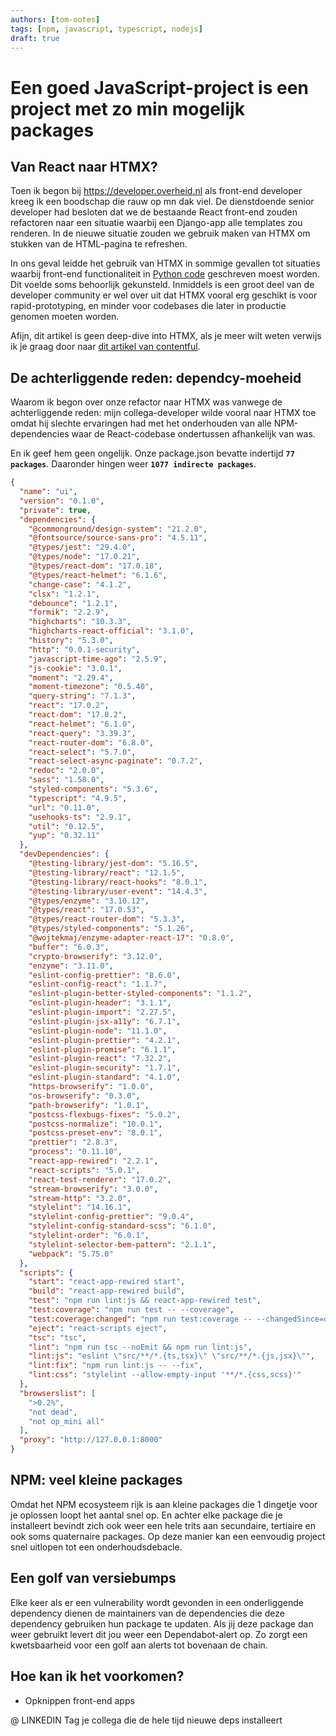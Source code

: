 ```yaml
---
authors: [tom-ootes]
tags: [npm, javascript, typescript, nodejs]
draft: true
---
```

# Een goed JavaScript-project is een project met zo min mogelijk packages 

<!-- truncate -->
## Van React naar HTMX?
Toen ik begon bij https://developer.overheid.nl als front-end developer kreeg ik een boodschap die rauw op mn dak viel. De dienstdoende senior developer had besloten dat we de bestaande React front-end zouden refactoren naar een situatie waarbij een Django-app alle templates zou renderen. In de nieuwe situatie zouden we gebruik maken van HTMX om stukken van de HTML-pagina te refreshen.

In ons geval leidde het gebruik van HTMX in sommige gevallen tot situaties waarbij front-end functionaliteit in [Python code](https://gitlab.com/commonground/don/developer.overheid.nl/-/blob/main/web/templatetags/don_template_functions.py?ref_type=heads) geschreven moest worden. Dit voelde soms behoorlijk gekunsteld. Inmiddels is een groot deel van de developer community er wel over uit dat HTMX vooral erg geschikt is voor rapid-prototyping, en minder voor codebases die later in productie genomen moeten worden.

Afijn, dit artikel is geen deep-dive into HTMX, als je meer wilt weten verwijs ik je graag door naar [dit artikel van contentful](https://www.contentful.com/blog/htmx-react-use-cases/).

## De achterliggende reden: dependcy-moeheid
Waarom ik begon over onze refactor naar HTMX was vanwege de achterliggende reden: mijn collega-developer wilde vooral naar HTMX toe omdat hij slechte ervaringen had met het onderhouden van alle NPM-dependencies waar de React-codebase ondertussen afhankelijk van was.

En ik geef hem geen ongelijk. Onze package.json bevatte indertijd **`77 packages`**. Daaronder hingen weer **`1077 indirecte packages`**.

```json showLineNumbers title="package.json"
{
  "name": "ui",
  "version": "0.1.0",
  "private": true,
  "dependencies": {
    "@commonground/design-system": "21.2.0",
    "@fontsource/source-sans-pro": "4.5.11",
    "@types/jest": "29.4.0",
    "@types/node": "17.0.21",
    "@types/react-dom": "17.0.18",
    "@types/react-helmet": "6.1.6",
    "change-case": "4.1.2",
    "clsx": "1.2.1",
    "debounce": "1.2.1",
    "formik": "2.2.9",
    "highcharts": "10.3.3",
    "highcharts-react-official": "3.1.0",
    "history": "5.3.0",
    "http": "0.0.1-security",
    "javascript-time-ago": "2.5.9",
    "js-cookie": "3.0.1",
    "moment": "2.29.4",
    "moment-timezone": "0.5.40",
    "query-string": "7.1.3",
    "react": "17.0.2",
    "react-dom": "17.0.2",
    "react-helmet": "6.1.0",
    "react-query": "3.39.3",
    "react-router-dom": "6.8.0",
    "react-select": "5.7.0",
    "react-select-async-paginate": "0.7.2",
    "redoc": "2.0.0",
    "sass": "1.58.0",
    "styled-components": "5.3.6",
    "typescript": "4.9.5",
    "url": "0.11.0",
    "usehooks-ts": "2.9.1",
    "util": "0.12.5",
    "yup": "0.32.11"
  },
  "devDependencies": {
    "@testing-library/jest-dom": "5.16.5",
    "@testing-library/react": "12.1.5",
    "@testing-library/react-hooks": "8.0.1",
    "@testing-library/user-event": "14.4.3",
    "@types/enzyme": "3.10.12",
    "@types/react": "17.0.53",
    "@types/react-router-dom": "5.3.3",
    "@types/styled-components": "5.1.26",
    "@wojtekmaj/enzyme-adapter-react-17": "0.8.0",
    "buffer": "6.0.3",
    "crypto-browserify": "3.12.0",
    "enzyme": "3.11.0",
    "eslint-config-prettier": "8.6.0",
    "eslint-config-react": "1.1.7",
    "eslint-plugin-better-styled-components": "1.1.2",
    "eslint-plugin-header": "3.1.1",
    "eslint-plugin-import": "2.27.5",
    "eslint-plugin-jsx-a11y": "6.7.1",
    "eslint-plugin-node": "11.1.0",
    "eslint-plugin-prettier": "4.2.1",
    "eslint-plugin-promise": "6.1.1",
    "eslint-plugin-react": "7.32.2",
    "eslint-plugin-security": "1.7.1",
    "eslint-plugin-standard": "4.1.0",
    "https-browserify": "1.0.0",
    "os-browserify": "0.3.0",
    "path-browserify": "1.0.1",
    "postcss-flexbugs-fixes": "5.0.2",
    "postcss-normalize": "10.0.1",
    "postcss-preset-env": "8.0.1",
    "prettier": "2.8.3",
    "process": "0.11.10",
    "react-app-rewired": "2.2.1",
    "react-scripts": "5.0.1",
    "react-test-renderer": "17.0.2",
    "stream-browserify": "3.0.0",
    "stream-http": "3.2.0",
    "stylelint": "14.16.1",
    "stylelint-config-prettier": "9.0.4",
    "stylelint-config-standard-scss": "6.1.0",
    "stylelint-order": "6.0.1",
    "stylelint-selector-bem-pattern": "2.1.1",
    "webpack": "5.75.0"
  },
  "scripts": {
    "start": "react-app-rewired start",
    "build": "react-app-rewired build",
    "test": "npm run lint:js && react-app-rewired test",
    "test:coverage": "npm run test -- --coverage",
    "test:coverage:changed": "npm run test:coverage -- --changedSince=origin/main",
    "eject": "react-scripts eject",
    "tsc": "tsc",
    "lint": "npm run tsc --noEmit && npm run lint:js",
    "lint:js": "eslint \"src/**/*.{ts,tsx}\" \"src/**/*.{js,jsx}\"",
    "lint:fix": "npm run lint:js -- --fix",
    "lint:css": "stylelint --allow-empty-input '**/*.{css,scss}'"
  },
  "browserslist": [
    ">0.2%",
    "not dead",
    "not op_mini all"
  ],
  "proxy": "http://127.0.0.1:8000"
}

```

## NPM: veel kleine packages
Omdat het NPM ecosysteem rijk is aan kleine packages die 1 dingetje voor je oplossen loopt het aantal snel op. En achter elke package die je installeert bevindt zich ook weer een hele trits aan secundaire, tertiaire en ook soms quaternaire  packages. Op deze manier kan een eenvoudig project snel uitlopen tot een onderhoudsdebacle.

## Een golf van versiebumps
Elke keer als er een vulnerability wordt gevonden in een onderliggende dependency dienen de maintainers van de dependencies die deze dependency gebruiken hun package te updaten. Als jij deze package dan weer gebruikt levert dit jou weer een Dependabot-alert op. Zo zorgt een kwetsbaarheid voor een golf aan alerts tot bovenaan de chain.

## Hoe kan ik het voorkomen?
- Opknippen front-end apps

@ LINKEDIN
Tag je collega die de hele tijd nieuwe deps installeert